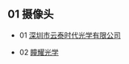 ## 01 摄像头

* 01 [深圳市云泰时代光学有限公司](http://www.yuntai-optical.com/index/&FrontColumns_navigation01-topnavFirstColumnId=54&comp_stats=comp-FrontColumns_navigation01-topnav.html)  

* 02 [瞳耀光学](http://www.toyo-optical.com)
